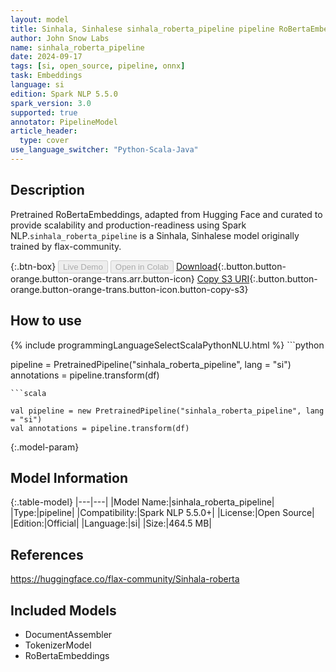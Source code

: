 ```yaml
---
layout: model
title: Sinhala, Sinhalese sinhala_roberta_pipeline pipeline RoBertaEmbeddings from flax-community
author: John Snow Labs
name: sinhala_roberta_pipeline
date: 2024-09-17
tags: [si, open_source, pipeline, onnx]
task: Embeddings
language: si
edition: Spark NLP 5.5.0
spark_version: 3.0
supported: true
annotator: PipelineModel
article_header:
  type: cover
use_language_switcher: "Python-Scala-Java"
---
```


## Description

Pretrained RoBertaEmbeddings, adapted from Hugging Face and curated to provide scalability and production-readiness using Spark NLP.`sinhala_roberta_pipeline` is a Sinhala, Sinhalese model originally trained by flax-community.

{:.btn-box}
<button class="button button-orange" disabled>Live Demo</button>
<button class="button button-orange" disabled>Open in Colab</button>
[Download](https://s3.amazonaws.com/auxdata.johnsnowlabs.com/public/models/sinhala_roberta_pipeline_si_5.5.0_3.0_1726595677609.zip){:.button.button-orange.button-orange-trans.arr.button-icon}
[Copy S3 URI](s3://auxdata.johnsnowlabs.com/public/models/sinhala_roberta_pipeline_si_5.5.0_3.0_1726595677609.zip){:.button.button-orange.button-orange-trans.button-icon.button-copy-s3}

## How to use



<div class="tabs-box" markdown="1">
{% include programmingLanguageSelectScalaPythonNLU.html %}
```python

pipeline = PretrainedPipeline("sinhala_roberta_pipeline", lang = "si")
annotations =  pipeline.transform(df)   

```
```scala

val pipeline = new PretrainedPipeline("sinhala_roberta_pipeline", lang = "si")
val annotations = pipeline.transform(df)

```
</div>

{:.model-param}
## Model Information

{:.table-model}
|---|---|
|Model Name:|sinhala_roberta_pipeline|
|Type:|pipeline|
|Compatibility:|Spark NLP 5.5.0+|
|License:|Open Source|
|Edition:|Official|
|Language:|si|
|Size:|464.5 MB|

## References

https://huggingface.co/flax-community/Sinhala-roberta

## Included Models

- DocumentAssembler
- TokenizerModel
- RoBertaEmbeddings